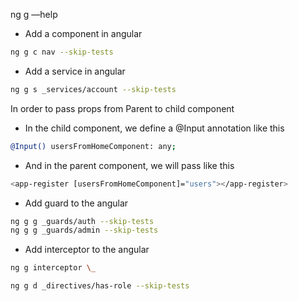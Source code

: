 ng g —help

- Add a component in angular

```bash
ng g c nav --skip-tests
```

- Add a service in angular

```bash
ng g s _services/account --skip-tests
```

In order to pass props from Parent to child component

- In the child component, we define a @Input annotation like this

```bash
@Input() usersFromHomeComponent: any;
```

- And in the parent component, we will pass like this

```bash
<app-register [usersFromHomeComponent]="users"></app-register>
```

- Add guard to the angular

```bash
ng g g _guards/auth --skip-tests
ng g g _guards/admin --skip-tests
```

- Add interceptor to the angular

```bash
ng g interceptor \_
```

```bash
ng g d _directives/has-role --skip-tests
```
